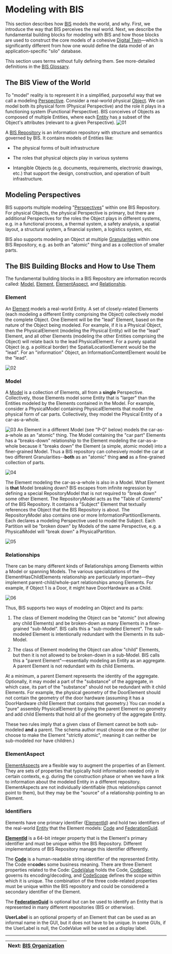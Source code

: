 # Modeling with BIS

This section describes how [BIS](./glossary.md#bis) models the world, and why. First, we introduce the way that BIS perceives the real world. Next, we describe the fundamental building blocks for modeling with BIS and how those blocks are used to construct the core models of a cohesive [Digital Twin](./glossary.md#digital-twin)—which is significantly different from how one would define the data model of an application-specific "silo" database.

This section uses terms without fully defining them. See more-detailed definitions in the [BIS Glossary](./glossary.md).

## The BIS View of the World

To "model" reality is to represent it in a simplified, purposeful way that we call a modeling [Perspective](./glossary.md#perspective). Consider a real-world physical [Object](./glossary.md#object). We can model both its physical form (Physical Perspective) and the role it plays in a functioning system (Functional Perspective). BIS conceives of Objects as composed of multiple Entities, where each [Entity](./glossary.md#entity) has a subset of the Object's attributes (relevant to a given Perspective).
![01](./media/bis-modeling-01.png "An Object is comprised of multiple Entities") <!--style="width:5.51546in;height:1.97637in"-->

A [BIS Repository](./glossary.md#bis-repository) is an information repository with structure and semantics governed by BIS. It contains models of Entities like:

- The physical forms of built infrastructure

- The roles that physical objects play in various systems

- Intangible Objects (e.g. documents, requirements, electronic drawings, etc.) that support the design, construction, and operation of built infrastructure.

## Modeling Perspectives

BIS supports multiple modeling "[Perspectives](./glossary.md#perspective)" within one BIS Repository. For physical Objects, the physical Perspective is primary, but there are additional Perspectives for the roles the Object plays in different systems, e.g. in a functional process, a thermal system, a safety analysis, a spatial layout, a structural system, a financial system, a logistics system, etc.

BIS also supports modeling an Object at multiple [Granularities](./glossary.md#granularity) within one BIS Repository, e.g. as both an "atomic" thing and as a collection of smaller parts.

## The BIS Building Blocks and How to Use Them

The fundamental building blocks in a BIS Repository are information records called: [Model](./glossary.md#model), [Element](./glossary.md#element), [ElementAspect](./glossary.md#elementaspect), and [Relationship](./glossary.md#relationship).

### Element

An [Element](./glossary.md#element) models a real-world Entity. A set of closely-related Elements (each modeling a different Entity comprising the Object) collectively model the complete Object. One Element will be the "lead" Element, based on the nature of the Object being modeled. For example, if it is a Physical Object, then the PhysicalElement (modeling the Physical Entity) will be the "lead" Element, and all other Elements (modeling the other Entities comprising the Object) will relate back to the lead PhysicalElement. For a purely spatial Object (e.g. a political border) the SpatialLocationElement would be the "lead". For an "information" Object, an InformationContentElement would be the "lead".

![02](./media/bis-modeling-02.png "Elements model Entities")

### Model

A [Model](./glossary.md#model) is a collection of Elements, all from a **single** Perspective. Collectively, those Elements model some Entity that is "larger" than the Entities modeled by the Elements contained in the Model. For example, consider a PhysicalModel containing PhysicalElements that model the physical form of car parts. Collectively, they model the Physical Entity of a car-as-a-whole.

![03](./media/bis-modeling-03.png "Models are collections of Elements with a common Perspective")
An Element in a different Model (see "P-0" below) models the car-as-a-whole as an "atomic" thing. The Model containing the "car part" Elements has a "breaks-down" relationship to the Element modeling the car-as-a-whole because it "breaks down" the Element (a simple, atomic model) into a finer-grained Model. Thus a BIS repository can cohesively model the car at two different Granularities--**both** as an "atomic" thing **and** as a fine-grained collection of parts.

![04](./media/bis-modeling-04.png "Models break-down Elements for finer-grained modeling")

The Element modeling the car-as-a-whole is also in a Model. What Element is **that** Model breaking down? BIS escapes from infinite regression by defining a special RepositoryModel that is not required to "break down" some other Element. The RepositoryModel acts as the "Table of Contents" of the BIS Repository. It contains a "Subject" Element that textually references the Object that the BIS Repository is about. The RepositoryModel also contains one or more InformationPartitionElements. Each declares a modeling Perspective used to model the Subject. Each Partition will be "broken down" by Models of the same Perspective, e.g. a PhysicalModel will "break down" a PhysicalPartition.

![05](./media/bis-modeling-05.png "The RepositoryModel acts as the Table of Contents of the BIS Repository")

### Relationships

There can be many different kinds of Relationships among Elements within a Model or spanning Models. The various specializations of the ElementHasChildElements relationship are particularly important—they implement parent-child/whole-part relationships among Elements. For example, if Object 1 is a Door, it might have DoorHardware as a Child.

![06](./media/bis-modeling-06.png "Within a Model, parent Elements allow child Elements")

Thus, BIS supports two ways of modeling an Object and its parts:

1. The class of Element modeling the Object can be "atomic" (not allowing any child Elements) and be broken-down as many Elements in a finer-grained "sub-Model". BIS calls this a "sub-modeled Element". The sub-modeled Element is intentionally redundant with the Elements in its sub-Model.

2. The class of Element modeling the Object can allow "child" Elements, but then it is not allowed to be broken-down in a sub-Model. BIS calls this a "parent Element"—essentially modeling an Entity as an aggregate. A parent Element is not redundant with its child Elements.

At a minimum, a parent Element represents the identity of the aggregate. Optionally, it may model a part of the "substance" of the aggregate, in which case, its part of the "substance" should not be redundant with it child Elements. For example, the physical geometry of the DoorElement should not contain the geometry of the door hardware (assuming it has a DoorHardware child Element that contains that geometry.) You can model a "pure" assembly PhysicalElement by giving the parent Element no geometry and add child Elements that hold all of the geometry of the aggregate Entity.

These two rules imply that a given class of Element cannot be both sub-modeled **and** a parent. The schema author must choose one or the other (or choose to make the Element "strictly atomic", meaning it can neither be sub-modeled nor have children.)

### ElementAspect

[ElementAspects](./glossary.md#elementaspect) are a flexible way to augment the properties of an Element. They are sets of properties that typically hold information needed only in certain contexts, e.g. during the construction phase or when we have a link to information about the modeled Entity in a different repository. ElementAspects are not individually identifiable (thus relationships cannot point to them), but they may be the "source" of a relationship pointing to an Element.

### Identifiers

Elements have one primary identifier ([ElementId](./glossary.md#elementid)) and hold two identifiers of the real-world [Entity](./glossary.md#entity) that the Element models: [Code](./codes.md) and [FederationGuid](./glossary.md#federationguid).

[**ElementId**](./glossary.md#elementid) is a 64-bit integer property that is the Element's primary identifier and must be unique within the BIS Repository. Different implementations of BIS Repository manage this identifier differently.

The [**Code**](./codes.md) is a human-readable string identifier of the represented Entity. The Code en**code**s some business meaning.
There are three Element properties related to the Code: [CodeValue](./glossary.md#codevalue-property) holds the Code, [CodeSpec](./glossary.md#codespec-property) governs its encoding/decoding, and [CodeScope](./glossary.md#codescope-property) defines the scope within which it is unique. The combination of the three code-related properties must be unique within the BIS repository and could be considered a secondary identifier of the Element.

The [**FederationGuid**](./glossary.md#federationguid) is optional but can be used to identify an Entity that is represented in many different repositories (BIS or otherwise).

**UserLabel** is an optional property of an Element that can be used as an informal name in the GUI, but it does not have to be unique. In some GUIs, if the UserLabel is null, the CodeValue will be used as a display label.

---
| Next: [BIS Organization](./bis-organization.md)
|:---
